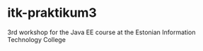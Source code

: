 itk-praktikum3
==============

3rd workshop for the Java EE course at the Estonian Information Technology College